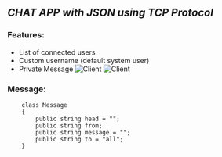 ## _CHAT APP with JSON using TCP Protocol_ 
### Features:
- List of connected users
- Custom username (default system user)
- Private Message 
![Client](https://i.imgur.com/aHmHb8I.png)
![Client](https://i.imgur.com/Gtv4nfO.png)

### Message:
```
    class Message
    {
        public string head = "";
        public string from;
        public string message = "";
        public string to = "all";
    }
```
